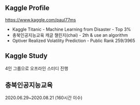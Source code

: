 ## Kaggle Profile
https://www.kaggle.com/paul77ms

+ Kaggle Titanic - Machine Learning from Disaster - Top 3%
+ 충북인공지능교육 캐글 챌린지(chai) - 2th & use an algorithm
+ Optiver Realized Volatility Prediction - Public Rank 259/3965

## Kaggle Study
4인 그룹으로 오프라인 스터디 진행

## 충북인공지능교육
2020.06.29~2020.08.21 (160시간 이수)
